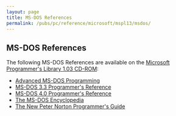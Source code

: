 ```yaml
---
layout: page
title: MS-DOS References
permalink: /pubs/pc/reference/microsoft/mspl13/msdos/
---
```


MS-DOS References
-----------------

The following MS-DOS References are available on the [Microsoft Programmer's Library 1.03 CD-ROM](../):

- [Advanced MS-DOS Programming](advdos/)
- [MS-DOS 3.3 Programmer's Reference](dosref33/)
- [MS-DOS 4.0 Programmer's Reference](dosref40/)
- [The MS-DOS Encyclopedia](encyc/)
- [The New Peter Norton Programmer's Guide](norton/)
